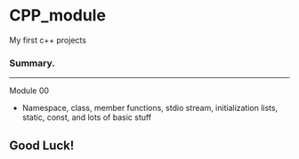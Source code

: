 # CPP_module

My first c++ projects

### Summary.
---------------
Module 00

* Namespace, class, member functions, stdio stream, initialization lists, static, const, and lots of basic stuff


## Good Luck!

